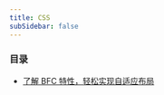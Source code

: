 ```yaml
---
title: CSS
subSidebar: false
---
```


### 目录

- [了解 BFC 特性，轻松实现自适应布局](./2022-05-08.md)

<ActionFied />

